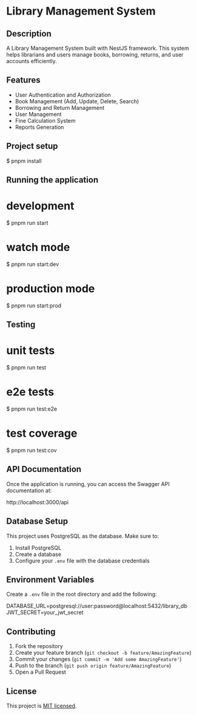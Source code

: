 <p align="center">
  <h1>Library Management System</h1>
</p>

## Description

A Library Management System built with NestJS framework. This system helps librarians and users manage books, borrowing, returns, and user accounts efficiently.

## Features

- User Authentication and Authorization
- Book Management (Add, Update, Delete, Search)
- Borrowing and Return Management
- User Management
- Fine Calculation System
- Reports Generation

## Project setup


$ pnpm install


## Running the application


# development
$ pnpm run start

# watch mode
$ pnpm run start:dev

# production mode
$ pnpm run start:prod


## Testing


# unit tests
$ pnpm run test

# e2e tests
$ pnpm run test:e2e

# test coverage
$ pnpm run test:cov


## API Documentation

Once the application is running, you can access the Swagger API documentation at:

http://localhost:3000/api


## Database Setup

This project uses PostgreSQL as the database. Make sure to:
1. Install PostgreSQL
2. Create a database
3. Configure your `.env` file with the database credentials

## Environment Variables

Create a `.env` file in the root directory and add the following:


DATABASE_URL=postgresql://user:password@localhost:5432/library_db
JWT_SECRET=your_jwt_secret


## Contributing

1. Fork the repository
2. Create your feature branch (`git checkout -b feature/AmazingFeature`)
3. Commit your changes (`git commit -m 'Add some AmazingFeature'`)
4. Push to the branch (`git push origin feature/AmazingFeature`)
5. Open a Pull Request

## License

This project is [MIT licensed](LICENSE).
